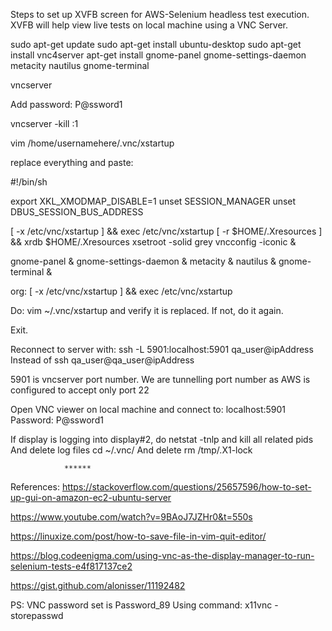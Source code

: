 Steps to set up XVFB screen for AWS-Selenium headless test execution. XVFB will help view live tests on local machine using a VNC Server.




sudo apt-get update
sudo apt-get install ubuntu-desktop
sudo apt-get install vnc4server
apt-get install gnome-panel gnome-settings-daemon metacity nautilus gnome-terminal

vncserver

Add password: P@ssword1

vncserver -kill :1

vim /home/usernamehere/.vnc/xstartup

replace everything and paste: 

#!/bin/sh

export XKL_XMODMAP_DISABLE=1
unset SESSION_MANAGER
unset DBUS_SESSION_BUS_ADDRESS

[ -x /etc/vnc/xstartup ] && exec /etc/vnc/xstartup [ -r $HOME/.Xresources ] && xrdb $HOME/.Xresources
xsetroot -solid grey
vncconfig -iconic &

gnome-panel &
gnome-settings-daemon &
metacity &
nautilus &
gnome-terminal &

org: [ -x /etc/vnc/xstartup ] && exec /etc/vnc/xstartup


Do: vim ~/.vnc/xstartup and verify it is replaced. If not, do it again.

Exit.

Reconnect to server with: ssh -L 5901:localhost:5901 qa_user@ipAddress
Instead of ssh qa_user@qa_user@ipAddress

5901 is vncserver port number. We are tunnelling port number as AWS is configured to accept only port 22

Open VNC viewer on local machine and connect to: localhost:5901
Password: P@ssword1

If display is logging into display#2, do netstat -tnlp and kill all related pids
And delete log files cd ~/.vnc/
And delete rm /tmp/.X1-lock

				******

References: https://stackoverflow.com/questions/25657596/how-to-set-up-gui-on-amazon-ec2-ubuntu-server

https://www.youtube.com/watch?v=9BAoJ7JZHr0&t=550s


https://linuxize.com/post/how-to-save-file-in-vim-quit-editor/

https://blog.codeenigma.com/using-vnc-as-the-display-manager-to-run-selenium-tests-e4f817137ce2

https://gist.github.com/alonisser/11192482


PS:
VNC password set is Password_89
Using command: x11vnc -storepasswd

